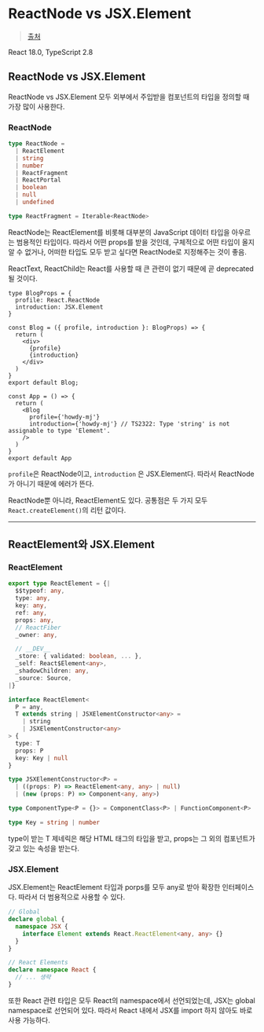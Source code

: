 # ReactNode vs JSX.Element

> [출처](https://www.howdy-mj.me/react/react-node-and-jsx-element)

React 18.0, TypeScript 2.8

## ReactNode vs JSX.Element

ReactNode vs JSX.Element 모두 외부에서 주입받을 컴포넌트의 타입을 정의할 때 가장 많이 사용한다.

### ReactNode

```ts
type ReactNode =
  | ReactElement
  | string
  | number
  | ReactFragment
  | ReactPortal
  | boolean
  | null
  | undefined

type ReactFragment = Iterable<ReactNode>
```

ReactNode는 ReactElement를 비롯해 대부분의 JavaScript 데이터 타입을 아우르는 범용적인 타입이다. 따라서 어떤 props를 받을 것인데, 구체적으로 어떤 타입이 올지 알 수 없거나, 어떠한 타입도 모두 받고 싶다면 ReactNode로 지정해주는 것이 좋음.

ReactText, ReactChild는 React를 사용할 때 큰 관련이 없기 때문에 곧 deprecated 될 것이다.

```tsx
type BlogProps = {
  profile: React.ReactNode
  introduction: JSX.Element
}

const Blog = ({ profile, introduction }: BlogProps) => {
  return (
    <div>
      {profile}
      {introduction}
    </div>
  )
}
export default Blog;
```

```tsx
const App = () => {
  return (
    <Blog
      profile={'howdy-mj'}
      introduction={'howdy-mj'} // TS2322: Type 'string' is not assignable to type 'Element'.
    />
  )
}
export default App
```

`profile`은 ReactNode이고, `introduction` 은 JSX.Element다. 따라서 ReactNode가 아니기 때문에 에러가 뜬다.

ReactNode뿐 아니라, ReactElement도 있다. 공통점은 두 가지 모두 `React.createElement()`의 리턴 값이다.

---

## ReactElement와 JSX.Element

### ReactElement

```ts
export type ReactElement = {|
  $$typeof: any,
  type: any,
  key: any,
  ref: any,
  props: any,
  // ReactFiber
  _owner: any,

  // __DEV__
  _store: { validated: boolean, ... },
  _self: React$Element<any>,
  _shadowChildren: any,
  _source: Source,
|}
```

```ts
interface ReactElement<
  P = any,
  T extends string | JSXElementConstructor<any> =
    | string
    | JSXElementConstructor<any>
> {
  type: T
  props: P
  key: Key | null
}

type JSXElementConstructor<P> =
  | ((props: P) => ReactElement<any, any> | null)
  | (new (props: P) => Component<any, any>)

type ComponentType<P = {}> = ComponentClass<P> | FunctionComponent<P>

type Key = string | number
```

type이 받는 T 제네릭은 해당 HTML 태그의 타입을 받고, props는 그 외의 컴포넌트가 갖고 있는 속성을 받는다.

### JSX.Element

JSX.Element는 ReactElement 타입과 porps를 모두 any로 받아 확장한 인터페이스다. 따라서 더 범용적으로 사용할 수 있다.

```ts
// Global
declare global {
  namespace JSX {
    interface Element extends React.ReactElement<any, any> {}
  }
}

// React Elements
declare namespace React {
  // ... 생략
}
```

또한 React 관련 타입은 모두 React의 namespace에서 선언되었는데, JSX는 global namespace로 선언되어 있다. 따라서 React 내에서 JSX를 import 하지 않아도 바로 사용 가능하다.
